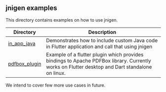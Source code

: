 ## jnigen examples

This directory contains examples on how to use jnigen.

| Directory | Description |
| ------- | --------- |
| [in_app_java](in_app_java/) | Demonstrates how to include custom Java code in Flutter application and call that using jnigen |
| [pdfbox_plugin](pdfbox_plugin/) | Example of a flutter plugin which provides bindings to Apache PDFBox library. Currently works on Flutter desktop and Dart standalone on linux. |

We intend to cover few more use cases in future.

